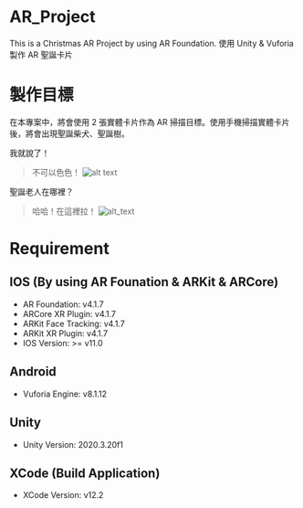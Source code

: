 # AR_Project
This is a Christmas AR Project by using AR Foundation.
使用 Unity & Vuforia 製作 AR 聖誕卡片
# 製作目標
在本專案中，將會使用 2 張實體卡片作為 AR 掃描目標。使用手機掃描實體卡片後，將會出現聖誕柴犬、聖誕樹。

我就說了！
> 不可以色色！
![alt text][doggo]

聖誕老人在哪裡？
> 哈哈！在這裡拉！
![alt_text][tree]

[doggo]: https://github.com/roger28200901/AR_Project/blob/master/Assets/Images/ChristmasDod_scaled.jpg "Dog"
[tree]:https://github.com/roger28200901/AR_Project/blob/master/Assets/Images/ChristmasTree_scaled.jpg "Tree"

# Requirement 
## IOS (By using AR Founation & ARKit & ARCore)
* AR Foundation: v4.1.7
* ARCore XR Plugin: v4.1.7
* ARKit Face Tracking: v4.1.7
* ARKit XR Plugin: v4.1.7
* IOS Version: >= v11.0

## Android
* Vuforia Engine: v8.1.12

## Unity
* Unity Version: 2020.3.20f1 

## XCode (Build Application)
* XCode Version: v12.2
